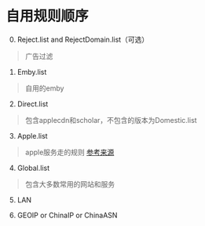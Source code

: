 # 自用规则顺序
0. Reject.list and RejectDomain.list（可选）
> 广告过滤
1. Emby.list
> 自用的emby
2. Direct.list
> 包含applecdn和scholar，不包含的版本为Domestic.list
3. Apple.list
> apple服务走的规则 [参考来源](https://royli.dev/blog/2019/better-proxy-rules-for-apple-services)
4. Global.list
> 包含大多数常用的网站和服务
5. LAN

6. GEOIP or ChinaIP or ChinaASN
